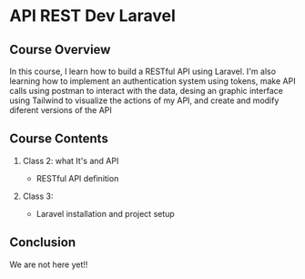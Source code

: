 # API REST Dev Laravel

## Course Overview

In this course, I learn how to build a RESTful API using Laravel. I'm also learning how to implement an authentication system using tokens, make API calls using postman to interact with the data, desing an graphic interface using Tailwind to visualize the actions of my API, and create and modify diferent versions of the API

## Course Contents

1. Class 2: what It's and API
    * RESTful API definition

2. Class 3:
    * Laravel installation and project setup

## Conclusion

We are not here yet!!